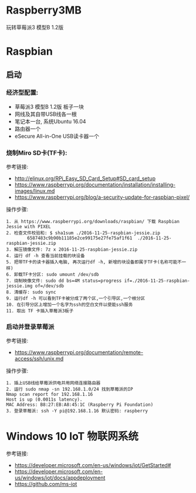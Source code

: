 # Raspberry3MB
玩转草莓派3 模型B 1.2版

# Raspbian
## 启动
### 经济型配置:
* 草莓派3 模型B 1.2版 板子一块
* 网线及其自带USB线各一根
* 笔记本一台, 系统Ubuntu 16.04
* 路由器一个
* eSecure All-in-One USB读卡器一个

### 烧制Miro SD卡(TF卡):
参考链接:

* http://elinux.org/RPi_Easy_SD_Card_Setup#SD_card_setup
* https://www.raspberrypi.org/documentation/installation/installing-images/linux.md
* https://www.raspberrypi.org/blog/a-security-update-for-raspbian-pixel/

操作步骤:

	1. 从 https://www.raspberrypi.org/downloads/raspbian/ 下载 Raspbian Jessie with PIXEL
	2. 检查文件校验和: $ sha1sum ./2016-11-25-raspbian-jessie.zip 
			6587483c9b90b11185e2ce99175e27fe75af1f61  ./2016-11-25-raspbian-jessie.zip
	3. 解压镜像文件: 7z x 2016-11-25-raspbian-jessie.zip
	4. 运行 df -h 查看当前挂载的块设备
	5. 把带TF卡的读卡器插入电脑, 再次运行df -h, 新增的块设备即属于TF卡(名称可能不一样)
	6. 卸载TF卡分区: sudo umount /dev/sdb
	7. 烧制映像文件: sudo dd bs=4M status=progress if=./2016-11-25-raspbian-jessie.img of=/dev/sdb
	8. 清缓存: sudo sync
	9. 运行df -h 可以看到TF卡被分成了两个区,一个引导区,一个根分区
	10. 在引导分区上增加一个名字为ssh的空白文件以使能ssh服务
	11. 取出 TF 卡插入草莓派3板子
	
### 启动并登录草莓派

参考链接:

* https://www.raspberrypi.org/documentation/remote-access/ssh/unix.md

操作步骤:

	1. 插上USB线给草莓派供电并用网络连接路由器
	2. 运行 sudo nmap -sn 192.168.1.0/24 找到草莓派的IP
	Nmap scan report for 192.168.1.16
	Host is up (0.0011s latency).
	MAC Address: B8:27:EB:A8:45:1C (Raspberry Pi Foundation)
	3. 登录草莓派: ssh -Y pi@192.168.1.16 默认密码: raspberry

# Windows 10 IoT 物联网系统

参考链接:

* https://developer.microsoft.com/en-us/windows/iot/GetStarted#
* https://developer.microsoft.com/en-us/windows/iot/docs/appdeployment 
* https://github.com/ms-iot
